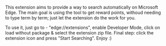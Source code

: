 This extension aims to provide a way to search automatically on Microsoft Edge. The main goal is using the tool
to get reward points, withoud needing to type term by term; just let the extension do the work for you.

To use it, just go to - "edge://extensions", enable Developer Mode, click on load without package & select the extension zip file.
Final step: click the extension icon and press "Start Searching".
Enjoy :)
